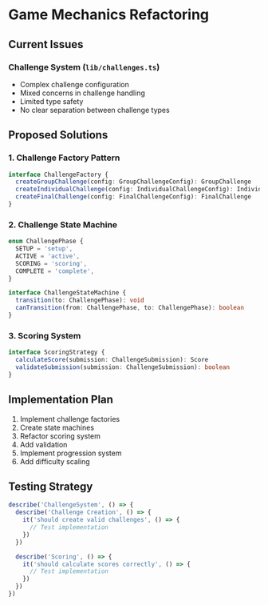 # Game Mechanics Refactoring

## Current Issues

### Challenge System (`lib/challenges.ts`)

- Complex challenge configuration
- Mixed concerns in challenge handling
- Limited type safety
- No clear separation between challenge types

## Proposed Solutions

### 1. Challenge Factory Pattern

```typescript
interface ChallengeFactory {
  createGroupChallenge(config: GroupChallengeConfig): GroupChallenge
  createIndividualChallenge(config: IndividualChallengeConfig): IndividualChallenge
  createFinalChallenge(config: FinalChallengeConfig): FinalChallenge
}
```

### 2. Challenge State Machine

```typescript
enum ChallengePhase {
  SETUP = 'setup',
  ACTIVE = 'active',
  SCORING = 'scoring',
  COMPLETE = 'complete',
}

interface ChallengeStateMachine {
  transition(to: ChallengePhase): void
  canTransition(from: ChallengePhase, to: ChallengePhase): boolean
}
```

### 3. Scoring System

```typescript
interface ScoringStrategy {
  calculateScore(submission: ChallengeSubmission): Score
  validateSubmission(submission: ChallengeSubmission): boolean
}
```

## Implementation Plan

1. Implement challenge factories
2. Create state machines
3. Refactor scoring system
4. Add validation
5. Implement progression system
6. Add difficulty scaling

## Testing Strategy

```typescript
describe('ChallengeSystem', () => {
  describe('Challenge Creation', () => {
    it('should create valid challenges', () => {
      // Test implementation
    })
  })

  describe('Scoring', () => {
    it('should calculate scores correctly', () => {
      // Test implementation
    })
  })
})
```
